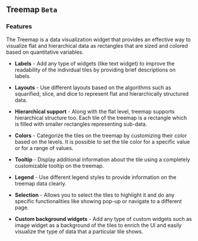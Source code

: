 ## Treemap `Beta`

### Features

The Treemap is a data visualization widget that provides an effective way to visualize flat and hierarchical data as rectangles that are sized and colored based on quantitative variables.

* **Labels** - Add any type of widgets (like text widget) to improve the readability of the individual tiles by providing brief descriptions on labels.

* **Layouts** - Use different layouts based on the algorithms such as squarified, slice, and dice to represent flat and hierarchically structured data.

* **Hierarchical support** - Along with the flat level, treemap supports hierarchical structure too. Each tile of the treemap is a rectangle which is filled with smaller rectangles representing sub-data.

* **Colors** - Categorize the tiles on the treemap by customizing their color based on the levels. It is possible to set the tile color for a specific value or for a range of values.

* **Tooltip** - Display additional information about the tile using a completely customizable tooltip on the treemap.

* **Legend** - Use different legend styles to provide information on the treemap data clearly.

* **Selection** - Allows you to select the tiles to highlight it and do any specific functionalities like showing pop-up or navigate to a different page.

* **Custom background widgets** - Add any type of custom widgets such as image widget as a background of the tiles to enrich the UI and easily visualize the type of data that a particular tile shows.
